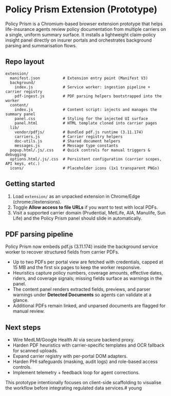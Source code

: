 ﻿# Policy Prism Extension (Prototype)

Policy Prism is a Chromium-based browser extension prototype that helps life-insurance agents review policy documentation from multiple carriers on a single, uniform summary surface. It installs a lightweight claim-policy insight panel directly on insurer portals and orchestrates background parsing and summarisation flows.

## Repo layout

```
extension/
  manifest.json          # Extension entry point (Manifest V3)
  background/
    index.js             # Service worker: ingestion pipeline + carrier registry
    pdf-ingest.js        # PDF parsing helpers bootstrapped into the worker
  content/
    index.js             # Content script: injects and manages the summary panel
    panel.css            # Styling for the injected UI surface
    panel.html           # HTML template cloned into carrier pages
  lib/
    vendor/pdfjs/        # Bundled pdf.js runtime (3.11.174)
    carriers.js          # Carrier registry helpers
    doc-utils.js         # Shared document helpers
    messages.js          # Message type constants
  popup.html/.js/.css    # Quick controls for manual triggers & debugging
  options.html/.js/.css  # Persistent configuration (carrier scopes, API keys, etc.)
  icons/                 # Placeholder icons (1x1 transparent PNGs)
```

## Getting started

1. Load `extension/` as an unpacked extension in Chrome/Edge (chrome://extensions).
2. Toggle **Allow access to file URLs** if you want to test with local PDFs.
3. Visit a supported carrier domain (Prudential, MetLife, AIA, Manulife, Sun Life) and the Policy Prism panel should slide in automatically.

## PDF parsing pipeline

Policy Prism now embeds pdf.js (3.11.174) inside the background service worker to recover structured fields from carrier PDFs.

- Up to two PDFs per portal view are fetched with credentials, capped at 15 MB and the first six pages to keep the worker responsive.
- Heuristics capture policy numbers, coverage amounts, effective dates, riders, and coverage signals; missing fields surface as warnings in the panel.
- The content panel renders extracted fields, previews, and parser warnings under **Detected Documents** so agents can validate at a glance.
- Additional PDFs remain linked, and unparsed documents are flagged for manual review.

## Next steps

- Wire MedLM/Google Health AI via secure backend proxy.
- Harden PDF heuristics with carrier-specific templates and OCR fallback for scanned uploads.
- Expand carrier registry with per-portal DOM adapters.
- Harden PHI safeguards (masking, audit logs) and role-based access controls.
- Implement telemetry + feedback loop for agent corrections.

This prototype intentionally focuses on client-side scaffolding to visualise the workflow before integrating regulated data services.# young
